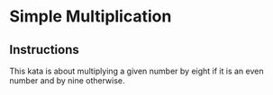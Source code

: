 # Simple Multiplication

## Instructions

This kata is about multiplying a given number by eight if it is an even number and by nine otherwise.